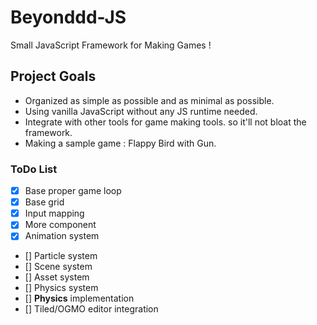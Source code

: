 # Beyonddd-JS
 Small JavaScript Framework for Making Games !

## Project Goals
- Organized as simple as possible and as minimal as possible.
- Using vanilla JavaScript without any JS runtime needed.
- Integrate with other tools for game making tools. so it'll not bloat the framework.
- Making a sample game : Flappy Bird with Gun.

### ToDo List
- [x] Base proper game loop
- [x] Base grid
- [X] Input mapping
- [X] More component
- [X] Animation system
- [] Particle system
- [] Scene system
- [] Asset system
- [] Physics system
- [] **Physics** implementation
- [] Tiled/OGMO editor integration